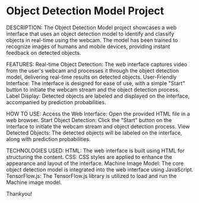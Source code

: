 # Object Detection Model Project

DESCRIPTION:
The Object Detection Model project showcases a web interface that uses an object detection model to identify and classify objects in real-time using the webcam. The model has been trained to recognize images of humans and mobile devices, providing instant feedback on detected objects.

FEATURES:
Real-time Object Detection: The web interface captures video from the user's webcam and processes it through the object detection model, delivering real-time results on detected objects.
User-Friendly Interface: The interface is designed for ease of use, with a simple "Start" button to initiate the webcam stream and the object detection process.
Label Display: Detected objects are labeled and displayed on the interface, accompanied by prediction probabilities.

HOW TO USE:
Access the Web Interface: Open the provided HTML file in a web browser.
Start Object Detection: Click the "Start" button on the interface to initiate the webcam stream and object detection process.
View Detected Objects: The detected objects will be labeled on the interface, along with prediction probabilities.

TECHNOLOGIES USED:
HTML: The web interface is built using HTML for structuring the content.
CSS: CSS styles are applied to enhance the appearance and layout of the interface.
Machine Image Model: The core object detection model is integrated into the web interface using JavaScript.
TensorFlow.js: The TensorFlow.js library is utilized to load and run the Machine image model.

Thankyou!





